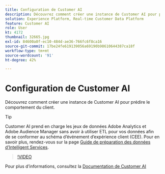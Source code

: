 ```yaml
---
title: Configuration de Customer AI
description: Découvrez comment créer une instance de Customer AI pour prédire le comportement du client.
solution: Experience Platform, Real-time Customer Data Platform
feature: Customer AI
role: User
kt: 4172
thumbnail: 32665.jpg
exl-id: 84600a0f-ec10-484d-ae36-766fc6f8ca16
source-git-commit: 17be24fe619139056a69190b98610644387ca18f
workflow-type: tm+mt
source-wordcount: '91'
ht-degree: 42%

---
```


# Configuration de Customer AI

Découvrez comment créer une instance de Customer AI pour prédire le comportement du client.

>[!TIP]
>
>Customer AI prend en charge les jeux de données Adobe Analytics et Adobe Audience Manager sans avoir à utiliser ETL pour vos données afin de se conformer au schéma d’événement d’expérience client (CEE). Pour en savoir plus, rendez-vous sur la page [Guide de préparation des données d’Intelligent Services](https://experienceleague.adobe.com/docs/experience-platform/intelligent-services/data-preparation.html).

>[!VIDEO](https://video.tv.adobe.com/v/32665?quality=12&learn=on)

Pour plus d’informations, consultez la [Documentation de Customer AI](https://experienceleague.adobe.com/docs/experience-platform/intelligent-services/customer-ai/overview.html?lang=fr)
